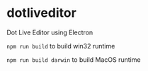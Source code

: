 # dotliveditor
Dot Live Editor using Electron

`npm run build`
to build win32 runtime

`npm run build darwin`
to build MacOS runtime
